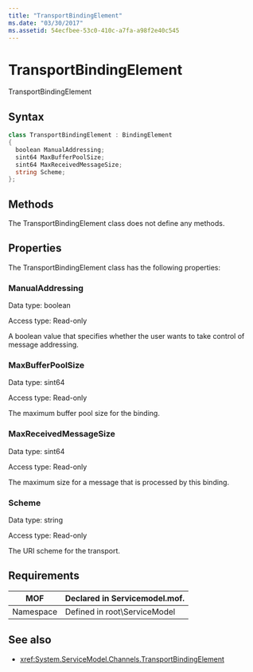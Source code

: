 ```yaml
---
title: "TransportBindingElement"
ms.date: "03/30/2017"
ms.assetid: 54ecfbee-53c0-410c-a7fa-a98f2e40c545
---
```

# TransportBindingElement
TransportBindingElement  
  
## Syntax  
  
```csharp
class TransportBindingElement : BindingElement  
{  
  boolean ManualAddressing;  
  sint64 MaxBufferPoolSize;  
  sint64 MaxReceivedMessageSize;  
  string Scheme;  
};  
```  
  
## Methods  
 The TransportBindingElement class does not define any methods.  
  
## Properties  
 The TransportBindingElement class has the following properties:  
  
### ManualAddressing  
 Data type: boolean  
  
 Access type: Read-only  
  
 A boolean value that specifies whether the user wants to take control of message addressing.  
  
### MaxBufferPoolSize  
 Data type: sint64  
  
 Access type: Read-only  
  
 The maximum buffer pool size for the binding.  
  
### MaxReceivedMessageSize  
 Data type: sint64  
  
 Access type: Read-only  
  
 The maximum size for a message that is processed by this binding.  
  
### Scheme  
 Data type: string  
  
 Access type: Read-only  
  
 The URI scheme for the transport.  
  
## Requirements  
  
|MOF|Declared in Servicemodel.mof.|  
|---------|-----------------------------------|  
|Namespace|Defined in root\ServiceModel|  
  
## See also

- <xref:System.ServiceModel.Channels.TransportBindingElement>
